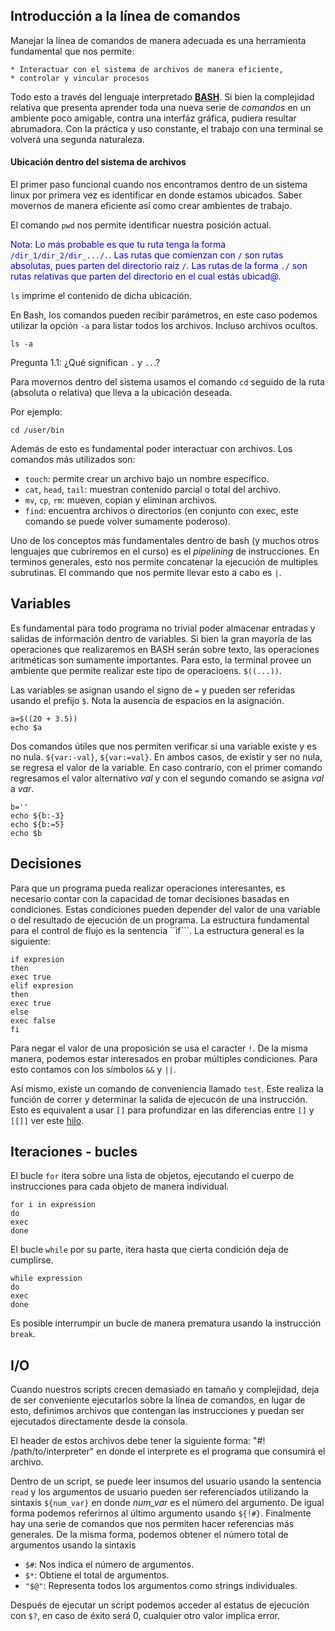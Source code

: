 ## Introducción a la línea de comandos

Manejar la línea de comandos de manera adecuada es una herramienta fundamental que nos permite:

    * Interactuar con el sistema de archivos de manera eficiente,
    * controlar y vincular procesos

Todo esto a través del lenguaje interpretado [**BASH**](https://en.wikipedia.org/wiki/Bash_(Unix_shell)). Si bien la complejidad relativa que presenta aprender toda una nueva serie de *comandos* en un ambiente poco amigable, contra una interfáz gráfica, pudiera resultar abrumadora. Con la práctica y uso constante, el trabajo con una terminal se volverá una segunda naturaleza.

#### Ubicación dentro del sistema de archivos

El primer paso funcional cuando nos encontramos dentro de un sistema linux por primera vez es identificar en donde estamos ubicados. Saber movernos de manera eficiente así como crear ambientes de trabajo. 

El comando ```pwd``` nos permite identificar nuestra posición actual.

<span style="color:blue">Nota: Lo más probable es que tu ruta tenga la forma ```/dir_1/dir_2/dir_.../.```. Las rutas que comienzan con ```/``` son rutas absolutas, pues parten del directorio raíz ```/```. Las rutas de la forma ```./``` son rutas relativas que parten del directorio en el cual estás ubicad@. </span>


```ls``` imprime el contenido de dicha ubicación. 

En Bash, los comandos pueden recibir parámetros, en este caso podemos utilizar la opción ```-a``` para listar todos los archivos. Incluso archivos ocultos.

```{BASH}
ls -a
```

Pregunta 1.1: ¿Qué significan ```.``` y ```..```.?

Para movernos dentro del sistema usamos el comando  ```cd``` seguido de la ruta (absoluta o relativa) que lleva a la ubicación deseada.

Por ejemplo:

```{BASH}
cd /user/bin
```

Además de esto es fundamental poder interactuar con archivos. Los comandos más utilizados son:

* ```touch```: permite crear un archivo bajo un nombre específico. 
* ```cat```, ```head```, ```tail```: muestran contenido parcial o total del archivo.
* ```mv```, ```cp```, ```rm```: mueven, copian y eliminan archivos.
* ```find```: encuentra archivos o directorios (en conjunto con exec, este comando se puede volver sumamente poderoso).

Uno de los conceptos más fundamentales dentro de bash (y muchos otros lenguajes que cubriremos en el curso) es el *pipelining* de instrucciones. En terminos generales, esto nos permite concatenar la ejecución de multiples subrutinas. El commando que nos permite llevar esto a cabo es ```|```. 

## Variables

Es fundamental para todo programa no trivial poder almacenar entradas y salidas de información dentro de variables. Si bien la gran mayoría de las operaciones que realizaremos en BASH serán sobre texto, las operaciones aritméticas son sumamente importantes. Para esto, la terminal provee un ambiente que permite realizar este tipo de operacioens. ```$((...))```. 

Las variables se asignan usando el signo de ```=``` y pueden ser referidas usando el prefijo ```$```. Nota la ausencia de espacios en la asignación. 

```shell
a=$((20 + 3.5))
echo $a
```

Dos comandos útiles que nos permiten verificar si una variable existe y es no nula.  ```${var:-val}```, ```${var:=val}```. En ambos casos, de existir y ser no nula, se regresa el valor de la variable. En caso contrario, con el primer comando regresamos el valor alternativo *val* y con el segundo comando se asigna *val* a *var*.

```shell
b=''
echo ${b:-3}
echo ${b:=5}
echo $b
```

## Decisiones

Para que un programa pueda realizar operaciones interesantes, es necesario contar con la capacidad de tomar decisiones basadas en condiciones. Estas condiciones pueden depender del valor de una variable o del resultado de ejecución de un programa. La estructura fundamental para el control de flujo es la sentencia ``ìf```. La estructura general es la siguiente: 

```shell
if expresion
then
exec true
elif expresion
then 
exec true
else
exec false
fi
```

Para negar el valor de una proposición se usa el caracter ```!```. De la misma manera, podemos estar interesados en probar múltiples condiciones. Para esto contamos con los símbolos ```&&``` y ```||```. 


Así mismo, existe un comando de conveniencia llamado ```test```. Este realiza la función de correr y determinar la salida de ejecucón de una instrucción. Esto es equivalent a usar `[]` para profundizar en las diferencias entre ```[]``` y  ```[[]]``` ver este [hilo](https://stackoverflow.com/questions/3427872/whats-the-difference-between-and-in-bash). 


## Iteraciones - bucles

El bucle ```for``` itera sobre una lista de objetos, ejecutando el cuerpo de instrucciones para cada objeto de manera individual. 

```shell
for i in expression
do
exec
done
```

El bucle ```while``` por su parte, itera hasta que cierta condición deja de cumplirse. 

```shell
while expression
do
exec
done
```

Es posible interrumpir un bucle de manera prematura usando la instrucción ```break```. 

## I/O

Cuando nuestros scripts crecen demasiado en tamaño y complejidad, deja de ser conveniente ejecutarlos sobre la línea de comandos, en lugar de esto, definimos archivos que contengan las instrucciones y puedan ser ejecutados directamente desde la consola. 

El header de estos archivos debe tener la siguiente forma: "#! /path/to/interpreter" en donde el interprete es el programa que consumirá el archivo.

Dentro de un script, se puede leer insumos del usuario usando la sentencia ```read``` y  los argumentos de usuario pueden ser referenciados utilizando la sintaxis ```${num_var}``` en donde *num_var* es el número del argumento. De igual forma podemos referirnos al último argumento usando ```${!#}```. Finalmente hay una serie de comandos que nos permiten hacer referencias más generales.  De la misma forma, podemos obtener el número total de argumentos usando la sintaxis 

* ```$#```: Nos indica el número de argumentos.
* ```$*```: Obtiene el total de argumentos.
* ```"$@"```: Representa todos los argumentos como strings individuales. 

Después de ejecutar un script podemos acceder al estatus de ejecución con ```$?```, en caso de éxito será 0, cualquier otro valor implica error. 
